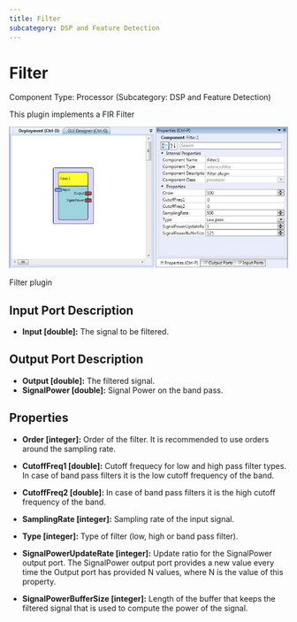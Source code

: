 ```yaml
---
title: Filter
subcategory: DSP and Feature Detection
---
```


# Filter

Component Type: Processor (Subcategory: DSP and Feature Detection)

This plugin implements a FIR Filter

![Screenshot: Filter plugin](./img/filter.jpg "Screenshot: Filter plugin")

Filter plugin

## Input Port Description

- **Input \[double\]:** The signal to be filtered.

## Output Port Description

- **Output \[double\]:** The filtered signal.
- **SignalPower \[double\]:** Signal Power on the band pass.

## Properties

- **Order \[integer\]:** Order of the filter. It is recommended to use orders around the sampling rate.

- **CutoffFreq1 \[double\]:** Cutoff frequecy for low and high pass filter types. In case of band pass filters it is the low cutoff frequency of the band.

- **CutoffFreq2 \[double\]:** In case of band pass filters it is the high cutoff frequency of the band.

- **SamplingRate \[integer\]:** Sampling rate of the input signal.

- **Type \[integer\]:** Type of filter (low, high or band pass filter).

- **SignalPowerUpdateRate \[integer\]:** Update ratio for the SignalPower output port. The SignalPower output port provides a new value every time the Output port has provided N values, where N is the value of this property.

- **SignalPowerBufferSize \[integer\]:** Length of the buffer that keeps the filtered signal that is used to compute the power of the signal.
